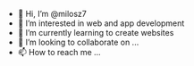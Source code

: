 - 👋 Hi, I’m @milosz7
- 👀 I’m interested in web and app development
- 🌱 I’m currently learning to create websites
- 💞️ I’m looking to collaborate on ...
- 📫 How to reach me ...

<!---
milosz7/milosz7 is a ✨ special ✨ repository because its `README.md` (this file) appears on your GitHub profile.
You can click the Preview link to take a look at your changes.
--->
